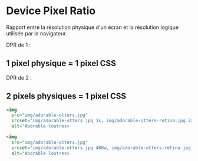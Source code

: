 # Device Pixel Ratio

Rapport entre la résolution physique d'un écran et la résolution logique utilisée par le navigateur.

DPR de 1 :

## 1 pixel physique = 1 pixel CSS

DPR de 2 :

## 2 pixels physiques = 1 pixel CSS

```html
<img
  src="img/adorable-otters.jpg"
  srcset="img/adorable-otters.jpg 1x, img/adorable-otters-retina.jpg 2x"
  alt="Aborable loutres>
```

<!-- .element: class="fragment" data-fragment-index="1"-->

```html
<img
  src="img/adorable-otters.jpg"
  srcset="img/adorable-otters.jpg 480w, img/adorable-otters-retina.jpg 480w 2x"
  alt="Aborable loutres>
```

<!-- .element: class="fragment" data-fragment-index="2"-->
